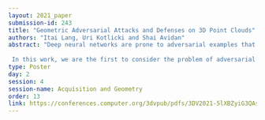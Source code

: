 ```yaml
---
layout: 2021_paper
submission-id: 243
title: "Geometric Adversarial Attacks and Defenses on 3D Point Clouds"
authors: "Itai Lang, Uri Kotlicki and Shai Avidan"
abstract: "Deep neural networks are prone to adversarial examples that maliciously alter the network's outcome. Due to the increasing popularity of 3D sensors in safety-critical systems and the vast deployment of deep learning models for 3D point sets, there is a growing interest in adversarial attacks and defenses for such models. So far, the research has focused on the semantic level, namely, deep point cloud classifiers. However, point clouds are also widely used in a geometric-related form that includes encoding and reconstructing the geometry.
 
 In this work, we are the first to consider the problem of adversarial examples at a geometric level. In this setting, the question is how to craft a small change to a clean source point cloud that leads, after passing through an autoencoder model, to the reconstruction of a different target shape. Our attack is in sharp contrast to existing semantic attacks on 3D point clouds. While such works aim to change the predicted label by a classifier, we alter the entire reconstructed geometry. Additionally, we demonstrate the robustness of our attack in the case of defense, where we show that remnant characteristics of the target shape are still present at the output after applying the defense to the adversarial input."
type: Poster
day: 2
session: 4
session-name: Acquisition and Geometry
order: 13
link: https://conferences.computer.org/3dvpub/pdfs/3DV2021-5lXBZyiG3QAsRBKXHIjqU8/268800b196/268800b196.pdf
---
```

